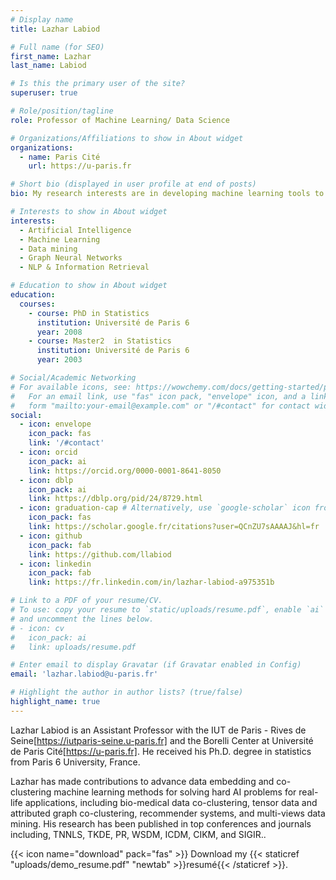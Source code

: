 ```yaml
---
# Display name
title: Lazhar Labiod

# Full name (for SEO)
first_name: Lazhar
last_name: Labiod

# Is this the primary user of the site?
superuser: true

# Role/position/tagline
role: Professor of Machine Learning/ Data Science

# Organizations/Affiliations to show in About widget
organizations:
  - name: Paris Cité 
    url: https://u-paris.fr

# Short bio (displayed in user profile at end of posts)
bio: My research interests are in developing machine learning tools to help scientists understand data.

# Interests to show in About widget
interests:
  - Artificial Intelligence
  - Machine Learning
  - Data mining
  - Graph Neural Networks
  - NLP & Information Retrieval

# Education to show in About widget
education:
  courses:
    - course: PhD in Statistics
      institution: Université de Paris 6
      year: 2008
    - course: Master2  in Statistics
      institution: Université de Paris 6
      year: 2003

# Social/Academic Networking
# For available icons, see: https://wowchemy.com/docs/getting-started/page-builder/#icons
#   For an email link, use "fas" icon pack, "envelope" icon, and a link in the
#   form "mailto:your-email@example.com" or "/#contact" for contact widget.
social:
  - icon: envelope
    icon_pack: fas
    link: '/#contact'
  - icon: orcid
    icon_pack: ai
    link: https://orcid.org/0000-0001-8641-8050
  - icon: dblp
    icon_pack: ai
    link: https://dblp.org/pid/24/8729.html
  - icon: graduation-cap # Alternatively, use `google-scholar` icon from `ai` icon pack
    icon_pack: fas
    link: https://scholar.google.fr/citations?user=QCnZU7sAAAAJ&hl=fr
  - icon: github
    icon_pack: fab
    link: https://github.com/llabiod
  - icon: linkedin
    icon_pack: fab
    link: https://fr.linkedin.com/in/lazhar-labiod-a975351b

# Link to a PDF of your resume/CV.
# To use: copy your resume to `static/uploads/resume.pdf`, enable `ai` icons in `params.yaml`,
# and uncomment the lines below.
# - icon: cv
#   icon_pack: ai
#   link: uploads/resume.pdf

# Enter email to display Gravatar (if Gravatar enabled in Config)
email: 'lazhar.labiod@u-paris.fr'

# Highlight the author in author lists? (true/false)
highlight_name: true
---
```


Lazhar Labiod is an Assistant Professor with the IUT de Paris - Rives de Seine[https://iutparis-seine.u-paris.fr] and the Borelli Center at Université de Paris Cité[https://u-paris.fr]. He received his Ph.D. degree in statistics from Paris 6 University, France.

Lazhar has made contributions to advance data embedding and co-clustering machine learning methods for solving hard AI problems for real-life applications, including bio-medical data co-clustering, tensor data and attributed graph co-clustering, recommender systems, and multi-views data mining. His research has been published in top conferences and journals including, TNNLS, TKDE, PR, WSDM, ICDM, CIKM, and SIGIR..

{{< icon name="download" pack="fas" >}} Download my {{< staticref "uploads/demo_resume.pdf" "newtab" >}}resumé{{< /staticref >}}.
